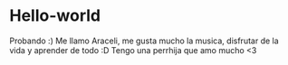 # Hello-world
Probando :)
Me llamo Araceli, me gusta mucho la musica, disfrutar de la vida y aprender de todo :D
Tengo una perrhija que amo mucho <3 
